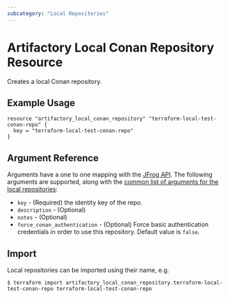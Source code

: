 ```yaml
---
subcategory: "Local Repositories"
---
```

# Artifactory Local Conan Repository Resource

Creates a local Conan repository.

## Example Usage

```hcl
resource "artifactory_local_conan_repository" "terraform-local-test-conan-repo" {
  key = "terraform-local-test-conan-repo"
}
```

## Argument Reference

Arguments have a one to one mapping with the [JFrog API](https://www.jfrog.com/confluence/display/RTF/Repository+Configuration+JSON).
The following arguments are supported, along with the [common list of arguments for the local repositories](local.md):

* `key` - (Required) the identity key of the repo.
* `description` - (Optional)
* `notes` - (Optional)
* `force_conan_authentication` - (Optional) Force basic authentication credentials in order to use this repository. Default value is `false`.


## Import

Local repositories can be imported using their name, e.g.
```
$ terraform import artifactory_local_conan_repository.terraform-local-test-conan-repo terraform-local-test-conan-repo
```
